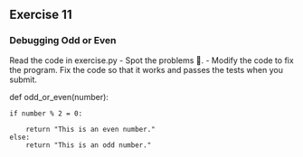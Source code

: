 ## Exercise 11
### Debugging Odd or Even
Read the code in exercise.py - Spot the problems 🐞. - Modify the code to fix the program. Fix the code so that it works and passes the tests when you submit.



  def odd_or_even(number):
   
    if number % 2 = 0:
    
        return "This is an even number."
    else:
        return "This is an odd number."
